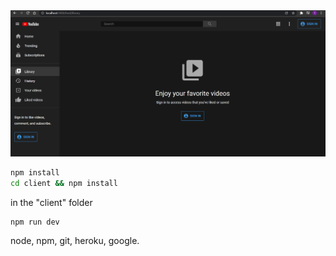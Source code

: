 <img src="./screenshot.png">  

```bash
npm install
cd client && npm install
```
in the "client" folder

```bash
npm run dev
```
node, npm, git, heroku, google.